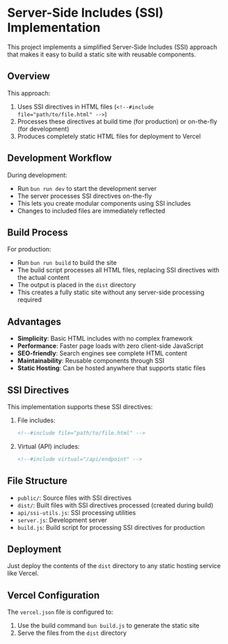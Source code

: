 # Server-Side Includes (SSI) Implementation

This project implements a simplified Server-Side Includes (SSI) approach that makes it easy to build a static site with reusable components.

## Overview

This approach:
1. Uses SSI directives in HTML files (`<!--#include file="path/to/file.html" -->`)
2. Processes these directives at build time (for production) or on-the-fly (for development)
3. Produces completely static HTML files for deployment to Vercel

## Development Workflow

During development:
- Run `bun run dev` to start the development server
- The server processes SSI directives on-the-fly
- This lets you create modular components using SSI includes
- Changes to included files are immediately reflected

## Build Process

For production:
- Run `bun run build` to build the site
- The build script processes all HTML files, replacing SSI directives with the actual content
- The output is placed in the `dist` directory
- This creates a fully static site without any server-side processing required

## Advantages

- **Simplicity**: Basic HTML includes with no complex framework
- **Performance**: Faster page loads with zero client-side JavaScript
- **SEO-friendly**: Search engines see complete HTML content
- **Maintainability**: Reusable components through SSI
- **Static Hosting**: Can be hosted anywhere that supports static files

## SSI Directives

This implementation supports these SSI directives:

1. File includes:
   ```html
   <!--#include file="path/to/file.html" -->
   ```

2. Virtual (API) includes:
   ```html
   <!--#include virtual="/api/endpoint" -->
   ```

## File Structure

- `public/`: Source files with SSI directives
- `dist/`: Built files with SSI directives processed (created during build)
- `api/ssi-utils.js`: SSI processing utilities
- `server.js`: Development server
- `build.js`: Build script for processing SSI directives for production

## Deployment

Just deploy the contents of the `dist` directory to any static hosting service like Vercel.

## Vercel Configuration

The `vercel.json` file is configured to:
1. Use the build command `bun build.js` to generate the static site
2. Serve the files from the `dist` directory 